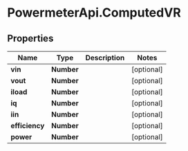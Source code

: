 # PowermeterApi.ComputedVR

## Properties

Name | Type | Description | Notes
------------ | ------------- | ------------- | -------------
**vin** | **Number** |  | [optional] 
**vout** | **Number** |  | [optional] 
**iload** | **Number** |  | [optional] 
**iq** | **Number** |  | [optional] 
**iin** | **Number** |  | [optional] 
**efficiency** | **Number** |  | [optional] 
**power** | **Number** |  | [optional] 


